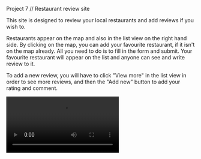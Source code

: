 Project 7 // Restaurant review site

This site is designed to review your local restaurants and add reviews if you wish to. 

Restaurants appear on the map and also in the list view on the right hand side. 
By clicking on the map, you can add your favourite restaurant, if it isn't on the map already. All you need to do is to fill in the form and submit. Your favourite restaurant will appear on the list and anyone can see and write review to it.

To add a new review, you will have to click "View more" in the list view in order to see more reviews, and then the "Add new" button to add your rating and comment.


![demo video](/image/restaurant-app.webm)